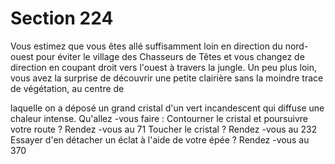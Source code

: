 # Section 224

Vous estimez que vous êtes allé suffisamment loin en direction du
nord-ouest pour éviter le village des Chasseurs de Têtes et vous
changez de direction en coupant droit vers l'ouest à travers la
jungle. Un peu plus loin, vous avez la surprise de découvrir une
petite clairière  sans la moindre trace de végétation, au centre de


laquelle  on a déposé un grand cristal d'un vert incandescent qui
diffuse une chaleur intense. Qu'allez -vous faire :
Contourner le cristal et poursuivre votre route ? Rendez -vous au  71
Toucher le cristal ? Rendez -vous au  232
Essayer d'en détacher un éclat à l'aide de votre épée ?  Rendez -vous
au 370